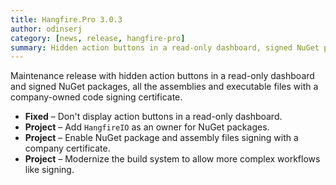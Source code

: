 ```yaml
---
title: Hangfire.Pro 3.0.3
author: odinserj
category: [news, release, hangfire-pro]
summary: Hidden action buttons in a read-only dashboard, signed NuGet packages and all the assemblies with a company-owned code-signing certificate.
---
```


Maintenance release with hidden action buttons in a read-only dashboard and signed NuGet packages, all the assemblies and executable files with a company-owned code signing certificate.

* **Fixed** – Don't display action buttons in a read-only dashboard.
* **Project** – Add `HangfireIO` as an owner for NuGet packages.
* **Project** – Enable NuGet package and assembly files signing with a company certificate.
* **Project** – Modernize the build system to allow more complex workflows like signing.
